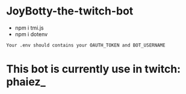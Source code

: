 # JoyBotty-the-twitch-bot

- npm i tmi.js
- npm i dotenv

`` Your .env should contains your OAUTH_TOKEN and BOT_USERNAME ``

# This bot is currently use in twitch: phaiez_